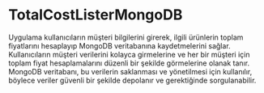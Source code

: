 # TotalCostListerMongoDB
Uygulama kullanıcıların müşteri bilgilerini girerek, ilgili ürünlerin toplam fiyatlarını hesaplayıp MongoDB veritabanına kaydetmelerini sağlar. 
Kullanıcıların müşteri verilerini kolayca girmelerine ve her bir müşteri için toplam fiyat hesaplamalarını düzenli bir şekilde görmelerine olanak tanır. 
MongoDB veritabanı, bu verilerin saklanması ve yönetilmesi için kullanılır, böylece veriler güvenli bir şekilde depolanır ve gerektiğinde sorgulanabilir.
